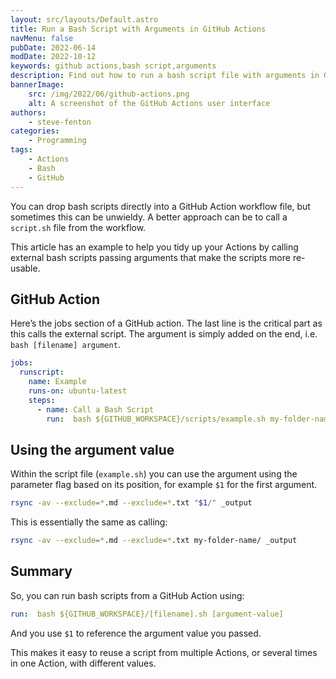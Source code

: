 ```yaml
---
layout: src/layouts/Default.astro
title: Run a Bash Script with Arguments in GitHub Actions
navMenu: false
pubDate: 2022-06-14
modDate: 2022-10-12
keywords: github actions,bash script,arguments
description: Find out how to run a bash script file with arguments in GitHub Actions.
bannerImage:
    src: /img/2022/06/github-actions.png
    alt: A screenshot of the GitHub Actions user interface
authors:
    - steve-fenton
categories:
    - Programming
tags:
    - Actions
    - Bash
    - GitHub
---
```


You can drop bash scripts directly into a GitHub Action workflow file, but sometimes this can be unwieldy. A better approach can be to call a `script.sh` file from the workflow.

This article has an example to help you tidy up your Actions by calling external bash scripts passing arguments that make the scripts more re-usable.

## GitHub Action

Here’s the jobs section of a GitHub action. The last line is the critical part as this calls the external script. The argument is simply added on the end, i.e. `bash [filename] argument`.

```yaml
jobs:
  runscript:
    name: Example
    runs-on: ubuntu-latest
    steps:
      - name: Call a Bash Script
        run:  bash ${GITHUB_WORKSPACE}/scripts/example.sh my-folder-name
```

## Using the argument value

Within the script file (`example.sh`) you can use the argument using the parameter flag based on its position, for example `$1` for the first argument.

```bash
rsync -av --exclude=*.md --exclude=*.txt "$1/" _output
```

This is essentially the same as calling:

```bash
rsync -av --exclude=*.md --exclude=*.txt my-folder-name/ _output
```

## Summary

So, you can run bash scripts from a GitHub Action using:

```yaml
run:  bash ${GITHUB_WORKSPACE}/[filename].sh [argument-value]
```

And you use `$1` to reference the argument value you passed.

This makes it easy to reuse a script from multiple Actions, or several times in one Action, with different values.